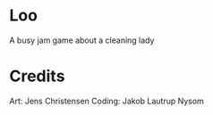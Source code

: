 # Loo
A busy jam game about a cleaning lady

# Credits
Art: Jens Christensen
Coding: Jakob Lautrup Nysom